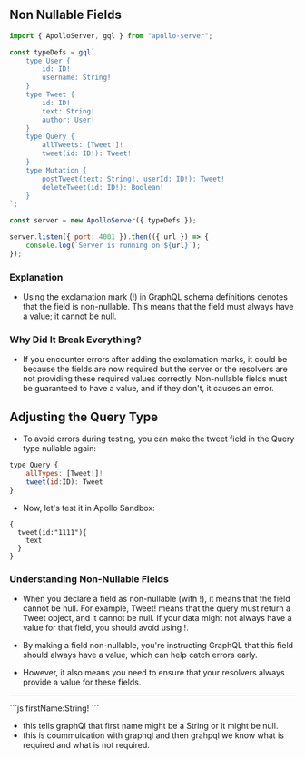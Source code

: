 ## Non Nullable Fields

```js
import { ApolloServer, gql } from "apollo-server";

const typeDefs = gql`
    type User {
        id: ID!
        username: String!
    }
    type Tweet {
        id: ID!
        text: String!
        author: User!
    }
    type Query {
        allTweets: [Tweet!]!
        tweet(id: ID!): Tweet!
    }
    type Mutation {
        postTweet(text: String!, userId: ID!): Tweet!
        deleteTweet(id: ID!): Boolean!
    }
`;

const server = new ApolloServer({ typeDefs });

server.listen({ port: 4001 }).then(({ url }) => {
    console.log(`Server is running on ${url}`);
});

```

### Explanation 

- Using the exclamation mark (!) in GraphQL schema definitions denotes 
that the field is non-nullable. This means that the field must always 
have a value; it cannot be null.

### Why Did It Break Everything?
- If you encounter errors after adding the exclamation marks, it could be 
because the fields are now required but the server or the resolvers are not providing these required values correctly. Non-nullable fields must 
be guaranteed to have a value, and if they don't, it causes an error.

## Adjusting the Query Type
- To avoid errors during testing, you can make the tweet field in the
 Query type nullable again:

```js
type Query {
    allTypes: [Tweet!]!
    tweet(id:ID): Tweet
}
```
- Now, let's test it in Apollo Sandbox:
```
{
  tweet(id:"1111"){
    text
  }  
}
```
### Understanding Non-Nullable Fields
- When you declare a field as non-nullable (with !), it means 
that the field cannot be null. For example, Tweet! means that 
the query must return a Tweet object, and it cannot be null. 
If your data might not always have a value for that field, you 
should avoid using !.

- By making a field non-nullable, you're instructing GraphQL that 
this field should always have a value, which can help catch 
errors early. 
- However, it also means you need to ensure that your resolvers 
always provide a value for these fields.

<hr>
```js
firstName:String!
```

- this tells graphQl that first name might be a String
or it might be null. 
- this is coummuication with graphql and then
grahpql we know what is required and what is
not required.



